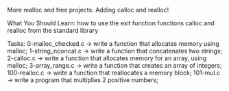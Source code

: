 More malloc and free projects. Adding calloc and realloc!

What You Should Learn:
how to use the exit function
functions calloc and realloc from the standard library

Tasks:
0-malloc_checked.c -> write a function that allocates memory using malloc;
1-string_nconcat.c -> write a function that concatenates two strings;
2-calloc.c -> write a function that allocates memory for an array, using malloc;
3-array_range.c -> write a function that creates an array of integers;
100-realloc.c -> write a function that reallocates a memory block;
101-mul.c -> write a program that multiplies 2 positive numbers;
